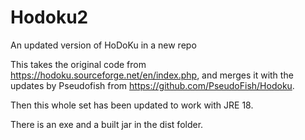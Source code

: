 # Hodoku2
An updated version of HoDoKu in a new repo

This takes the original code from https://hodoku.sourceforge.net/en/index.php, and merges it with the updates by Pseudofish from https://github.com/PseudoFish/Hodoku.

Then this whole set has been updated to work with JRE 18.

There is an exe and a built jar in the dist folder.
